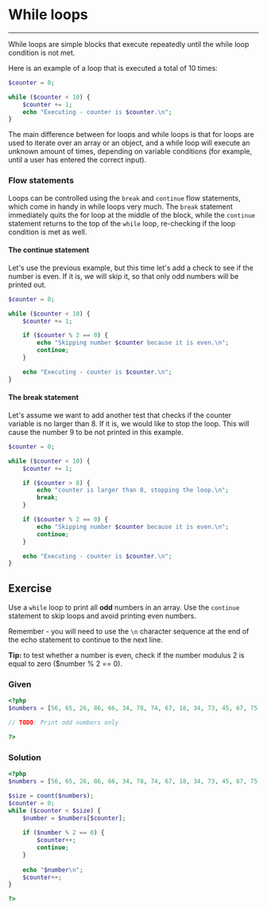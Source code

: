 # While loops

---

While loops are simple blocks that execute repeatedly until the while loop condition is not met.

Here is an example of a loop that is executed a total of 10 times:

```php
$counter = 0;

while ($counter < 10) {
    $counter += 1;
    echo "Executing - counter is $counter.\n";
}
```

The main difference between for loops and while loops is that for loops are used to iterate over an array or an object, and a while loop will execute an unknown amount of times, depending on variable conditions (for example, until a user has entered the correct input).

### Flow statements

Loops can be controlled using the `break` and `continue` flow statements, which come in handy in while loops very much. The `break` statement immediately quits the for loop at the middle of the block, while the `continue` statement returns to the top of the `while` loop, re-checking if the loop condition is met as well.

#### The continue statement

Let's use the previous example, but this time let's add a check to see if the number is even. If it is, we will skip it, so that only odd numbers will be printed out.

```php
$counter = 0;

while ($counter < 10) {
    $counter += 1;

    if ($counter % 2 == 0) {
        echo "Skipping number $counter because it is even.\n";
        continue;
    }

    echo "Executing - counter is $counter.\n";
}
```

#### The break statement

Let's assume we want to add another test that checks if the counter variable is no larger than 8. If it is, we would like to stop the loop. This will cause the number 9 to be not printed in this example.

```php
$counter = 0;

while ($counter < 10) {
    $counter += 1;

    if ($counter > 8) {
        echo "counter is larger than 8, stopping the loop.\n";
        break;
    }

    if ($counter % 2 == 0) {
        echo "Skipping number $counter because it is even.\n";
        continue;
    }

    echo "Executing - counter is $counter.\n";
}
```

## Exercise

Use a `while` loop to print all **odd** numbers in an array. Use the `continue` statement to skip loops and avoid printing even numbers.

Remember - you will need to use the `\n` character sequence at the end of the echo statement to continue to the next line.

**Tip:** to test whether a number is even, check if the number modulus 2 is equal to zero ($number % 2 == 0).

### Given

```php
<?php
$numbers = [56, 65, 26, 86, 66, 34, 78, 74, 67, 18, 34, 73, 45, 67, 75, 10, 60, 80, 74, 16, 86, 34, 12, 23, 42, 72, 36, 3, 73, 9, 92, 81, 94, 54, 97, 74, 45, 55, 70, 94, 96, 81, 86, 86, 84, 4, 32, 8, 96, 86, 87, 18, 84, 87, 59, 48, 32, 90, 17, 22, 82, 79, 66, 28, 17, 14, 80, 83, 66, 36, 21, 89, 68, 2, 51, 65, 20, 87, 48, 5, 1, 16, 60, 53, 84, 90, 16, 2, 37, 73, 57, 70, 57, 69, 68, 1, 24, 40, 72, 97];

// TODO: Print odd numbers only

?>
```

### Solution

```php
<?php
$numbers = [56, 65, 26, 86, 66, 34, 78, 74, 67, 18, 34, 73, 45, 67, 75, 10, 60, 80, 74, 16, 86, 34, 12, 23, 42, 72, 36, 3, 73, 9, 92, 81, 94, 54, 97, 74, 45, 55, 70, 94, 96, 81, 86, 86, 84, 4, 32, 8, 96, 86, 87, 18, 84, 87, 59, 48, 32, 90, 17, 22, 82, 79, 66, 28, 17, 14, 80, 83, 66, 36, 21, 89, 68, 2, 51, 65, 20, 87, 48, 5, 1, 16, 60, 53, 84, 90, 16, 2, 37, 73, 57, 70, 57, 69, 68, 1, 24, 40, 72, 97];

$size = count($numbers);
$counter = 0;
while ($counter < $size) {
    $number = $numbers[$counter];
    
    if ($number % 2 == 0) {
        $counter++;
    	continue;
    }
    
    echo "$number\n";
    $counter++;
}

?>
```